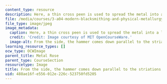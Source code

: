 ```yaml
---
content_type: resource
description: Here, a thin cross peen is used to spread the metal into a leaf shape.
file: /media/courses/3-a04-modern-blacksmithing-and-physical-metallurgy-fall-2008/488ae16fe556012e226c523750fd5205_095.jpg
file_type: image/jpeg
image_metadata:
  caption: Here, a thin cross peen is used to spread the metal into a leaf shape.
  credit: 'Credit: Image courtesy of MIT OpenCourseWare.'
  image-alt: From the side, the hammer comes down parallel to the striations.
learning_resource_types: []
ocw_type: OCWImage
parent_title: Metal Rose
parent_type: CourseSection
resourcetype: Image
title: From the side, the hammer comes down parallel to the striations
uid: 488ae16f-e556-012e-226c-523750fd5205
---
```

